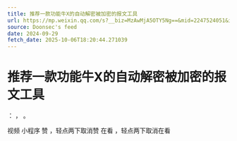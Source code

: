 ```yaml
---
title: 推荐一款功能牛X的自动解密被加密的报文工具
url: https://mp.weixin.qq.com/s?__biz=MzAwMjA5OTY5Ng==&mid=2247524051&idx=1&sn=c066584777ed84baf6030fa0cea7dfc7
source: Doonsec's feed
date: 2024-09-29
fetch_date: 2025-10-06T18:20:44.271039
---
```


# 推荐一款功能牛X的自动解密被加密的报文工具

：
，
。

视频
小程序
赞
，轻点两下取消赞
在看
，轻点两下取消在看